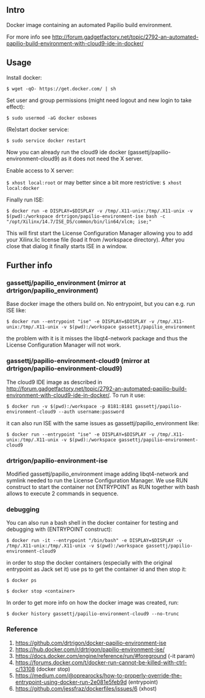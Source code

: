 ## Intro

Docker image containing an automated Papilio build environment.

For more info see http://forum.gadgetfactory.net/topic/2792-an-automated-papilio-build-environment-with-cloud9-ide-in-docker/

## Usage

Install docker:

`$ wget -qO- https://get.docker.com/ | sh`

Set user and group permissions (might need logout and new login to take effect):

`$ sudo usermod -aG docker osboxes`

(Re)start docker service:

`$ sudo service docker restart`

Now you can already run the cloud9 ide docker (gassettj/papilio-environment-cloud9) as it does not need the X server.

Enable access to X server:

`$ xhost local:root` or may better since a bit more restrictive: `$ xhost local:docker`

Finally run ISE:

`$ docker run -e DISPLAY=$DISPLAY -v /tmp/.X11-unix:/tmp/.X11-unix -v $(pwd):/workspace drtrigon/papilio-environment-ise bash -c "/opt/Xilinx/14.7/ISE_DS/common/bin/lin64/xlcm; ise;"`

This will first start the License Configuration Manager allowing you to add your Xilinx.lic license file (load it from /workspace directory). After you close that dialog it finally starts ISE in a window.

## Further info

### gassettj/papilio_environment (mirror at drtrigon/papilio_environment)

Base docker image the others build on. No entrypoint, but you can e.g. run ISE like:

`$ docker run --entrypoint "ise" -e DISPLAY=$DISPLAY -v /tmp/.X11-unix:/tmp/.X11-unix -v $(pwd):/workspace gassettj/papilio_environment`

the problem with it is it misses the libqt4-network package and thus the License Configuration Manager will not work.

### gassettj/papilio-environment-cloud9 (mirror at drtrigon/papilio-environment-cloud9)

The cloud9 IDE image as described in http://forum.gadgetfactory.net/topic/2792-an-automated-papilio-build-environment-with-cloud9-ide-in-docker/. To run it use:

`$ docker run -v $(pwd):/workspace -p 8181:8181 gassettj/papilio-environment-cloud9 --auth username:password`

it can also run ISE with the same issues as gassettj/papilio_environment like:

`$ docker run --entrypoint "ise" -e DISPLAY=$DISPLAY -v /tmp/.X11-unix:/tmp/.X11-unix -v $(pwd):/workspace gassettj/papilio-environment-cloud9`

### drtrigon/papilio-environment-ise

Modified gassettj/papilio_environment image adding libqt4-network and symlink needed to run  the License Configuration Manager. We use RUN construct to start the container not ENTRYPOINT as RUN together with bash allows to execute 2 commands in sequence.

### debugging

You can also run a bash shell in the docker container for testing and debugging with (ENTRYPOINT construct):

`$ docker run -it --entrypoint "/bin/bash" -e DISPLAY=$DISPLAY -v /tmp/.X11-unix:/tmp/.X11-unix -v $(pwd):/workspace gassettj/papilio-environment-cloud9`

in order to stop the docker containers (especially with the original entrypoint as Jack set it) use ps to get the container id and then stop it:

`$ docker ps`

`$ docker stop <container>`

In order to get more info on how the docker image was created, run:

`$ docker history gassettj/papilio-environment-cloud9 --no-trunc`

### Reference

1. https://github.com/drtrigon/docker-papilio-environment-ise
2. https://hub.docker.com/r/drtrigon/papilio-environment-ise/
3. https://docs.docker.com/engine/reference/run/#foreground (-it param)
4. https://forums.docker.com/t/docker-run-cannot-be-killed-with-ctrl-c/13108 (docker stop)
5. https://medium.com/@oprearocks/how-to-properly-override-the-entrypoint-using-docker-run-2e081e5feb9d (entrypoint)
6. https://github.com/jessfraz/dockerfiles/issues/6 (xhost)
